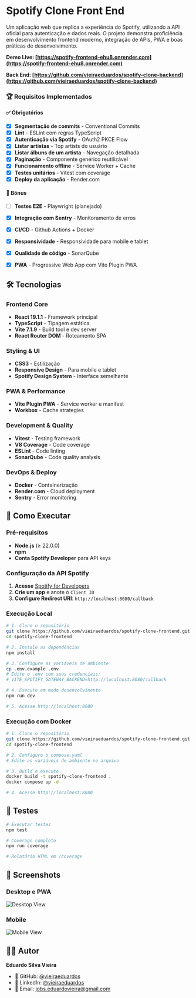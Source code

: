 # Spotify Clone Front End

Um aplicação web que replica a experiência do Spotify, utilizando a API oficial para autenticação e dados reais. O projeto demonstra proficiência em desenvolvimento frontend moderno, integração de APIs, PWA e boas práticas de desenvolvimento.

**Demo Live: [https://spotify-frontend-ehu8.onrender.com](https://spotify-frontend-ehu8.onrender.com)**

**Back End: [https://github.com/vieiraeduardos/spotify-clone-backend](https://github.com/vieiraeduardos/spotify-clone-backend)**


### 🏆 Requisitos Implementados

#### ✅ Obrigatórios
- [x] **Segmentação de commits** - Conventional Commits
- [x] **Lint** - ESLint com regras TypeScript
- [x] **Autenticação via Spotify** - OAuth2 PKCE Flow
- [x] **Listar artistas** - Top artists do usuário
- [x] **Listar álbuns de um artista** - Navegação detalhada
- [x] **Paginação** - Componente genérico reutilizável
- [x] **Funcionamento offline** - Service Worker + Cache
- [x] **Testes unitários** - Vitest com coverage
- [x] **Deploy da aplicação** - Render.com

#### 🌟 Bônus
- [ ] **Testes E2E** - Playwright (planejado)
- [x] **Integração com Sentry** - Monitoramento de erros
- [x] **CI/CD** - Github Actions + Docker
- [x] **Responsividade** - Responsividade para mobile e tablet
- [x] **Qualidade de código** - SonarQube
- [x] **PWA** - Progressive Web App com Vite Plugin PWA


## 🛠️ Tecnologias

### Frontend Core
- **React 19.1.1** - Framework principal
- **TypeScript** - Tipagem estática
- **Vite 7.1.9** - Build tool e dev server
- **React Router DOM** - Roteamento SPA

### Styling & UI
- **CSS3** - Estilização
- **Responsive Design** - Para mobile e tablet
- **Spotify Design System** - Interface semelhante

### PWA & Performance
- **Vite Plugin PWA** - Service worker e manifest
- **Workbox** - Cache strategies

### Development & Quality
- **Vitest** - Testing framework
- **V8 Coverage** - Code coverage
- **ESLint** - Code linting
- **SonarQube** - Code quality analysis

### DevOps & Deploy
- **Docker** - Containerização
- **Render.com** - Cloud deployment
- **Sentry** - Error monitoring


## 🚀 Como Executar

### Pré-requisitos
- **Node.js** (≥ 22.0.0)
- **npm**
- **Conta Spotify Developer** para API keys

### Configuração da API Spotify

1. **Acesse** [Spotify for Developers](https://developer.spotify.com/)
2. **Crie um app** e anote o `Client ID`
3. **Configure Redirect URI**: `http://localhost:8080/callback`

### Execução Local

```bash
# 1. Clone o repositório
git clone https://github.com/vieiraeduardos/spotify-clone-frontend.git
cd spotify-clone-frontend

# 2. Instale as dependências
npm install

# 3. Configure as variáveis de ambiente
cp .env.example .env
# Edite o .env com suas credenciais:
# VITE_SPOTIFY_GATEWAY_BACKEND=http://localhost:8080/callback

# 4. Execute em modo desenvolvimento
npm run dev

# 5. Acesse http://localhost:8080
```

### Execução com Docker

```bash
# 1. Clone o repositório
git clone https://github.com/vieiraeduardos/spotify-clone-frontend.git
cd spotify-clone-frontend

# 2. Configure o compose.yaml
# Edite as variáveis de ambiente no arquivo

# 3. Build e execute
docker build -t spotify-clone-frontend .
docker compose up -d

# 4. Acesse http://localhost:8080
```

## 🧪 Testes

```bash
# Executar testes
npm test

# Coverage completo
npm run coverage

# Relatório HTML em /coverage
```


## 🎨 Screenshots

### Desktop e PWA
![Desktop View](docs/images/desktop.png)

### Mobile
![Mobile View](docs/images/mobile.png)

## 👨‍💻 Autor

**Eduardo Silva Vieira**
- 🐙 GitHub: [@vieiraeduardos](https://github.com/vieiraeduardos)
- 💼 LinkedIn: [@vieiraeduardos](https://linkedin.com/in/vieiraeduardos)
- 📧 Email: jobs.eduardovieira@gmail.com
